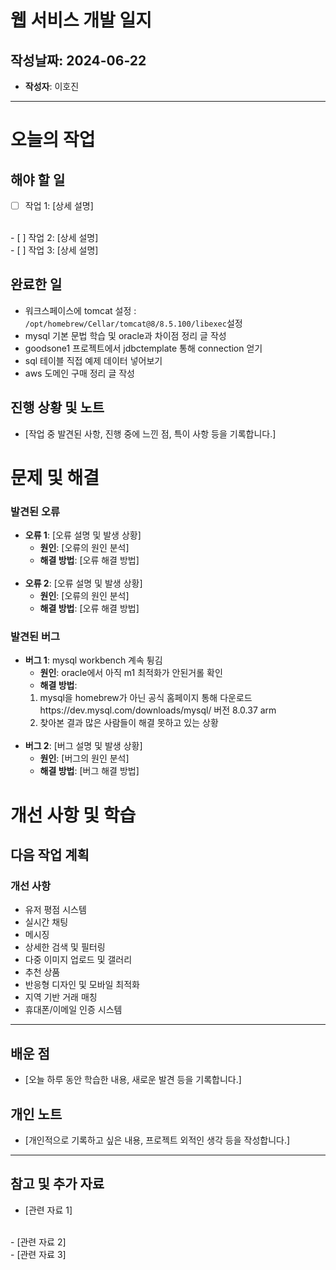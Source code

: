 # 웹 서비스 개발 일지

## 작성날짜: 2024-06-22

- **작성자**: 이호진

---
# 오늘의 작업

## 해야 할 일
- [ ] 작업 1: [상세 설명]
<br>
- [ ] 작업 2: [상세 설명]
<br>
- [ ] 작업 3: [상세 설명]

## 완료한 일
- 워크스페이스에 tomcat 설정 : `/opt/homebrew/Cellar/tomcat@8/8.5.100/libexec`설정
- mysql 기본 문법 학습 및 oracle과 차이점 정리 글 작성
- goodsone1 프로젝트에서 jdbctemplate 통해 connection 얻기
- sql 테이블 직접 예제 데이터 넣어보기
- aws 도메인 구매 정리 글 작성

## 진행 상황 및 노트
- [작업 중 발견된 사항, 진행 중에 느낀 점, 특이 사항 등을 기록합니다.]

# 문제 및 해결

### 발견된 오류
- **오류 1**: [오류 설명 및 발생 상황]
  - **원인**: [오류의 원인 분석]
  - **해결 방법**: [오류 해결 방법]
  <br>
- **오류 2**: [오류 설명 및 발생 상황]
  - **원인**: [오류의 원인 분석]
  - **해결 방법**: [오류 해결 방법]

### 발견된 버그
- **버그 1**: mysql workbench 계속 튕김 
  - **원인**: oracle에서 아직 m1 최적화가 안된거롤 확인
  - **해결 방법**: 
  1. mysql을 homebrew가 아닌 공식 홈페이지 통해 다운로드https://dev.mysql.com/downloads/mysql/
  버전 8.0.37 arm
  2. 찾아본 결과 많은 사람들이 해결 못하고 있는 상황
  <br>
- **버그 2**: [버그 설명 및 발생 상황]
  - **원인**: [버그의 원인 분석]
  - **해결 방법**: [버그 해결 방법]

# 개선 사항 및 학습
## 다음 작업 계획


### 개선 사항
- 유저 평점 시스템
- 실시간 채팅
- 메시징
- 상세한 검색 및 필터링
- 다중 이미지 업로드 및 갤러리
- 추천 상품
- 반응형 디자인 및 모바일 최적화
- 지역 기반 거래 매칭
- 휴대폰/이메일 인증 시스템

---

## 배운 점
- [오늘 하루 동안 학습한 내용, 새로운 발견 등을 기록합니다.]

## 개인 노트
- [개인적으로 기록하고 싶은 내용, 프로젝트 외적인 생각 등을 작성합니다.]


---

## 참고 및 추가 자료
- [관련 자료 1]
<br>
- [관련 자료 2]
<br>
- [관련 자료 3]